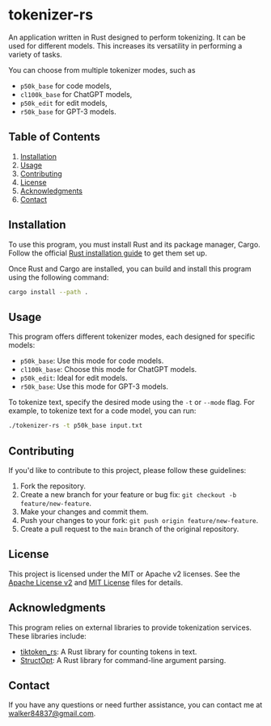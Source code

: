 # tokenizer-rs

An application written in Rust designed to perform tokenizing. It can be used for different models. This increases its versatility in performing a variety of tasks.

You can choose from multiple tokenizer modes, such as
- `p50k_base` for code models,
- `cl100k_base` for ChatGPT models,
- `p50k_edit` for edit models,
- `r50k_base` for GPT-3 models.

## Table of Contents

1. [Installation](#installation)
2. [Usage](#usage)
3. [Contributing](#contributing)
4. [License](#license)
5. [Acknowledgments](#acknowledgments)
6. [Contact](#contact)

## Installation

To use this program, you must install Rust and its package manager, Cargo. Follow the official [Rust installation guide](https://www.rust-lang.org/tools/install) to get them set up.

Once Rust and Cargo are installed, you can build and install this program using the following command:

```bash
cargo install --path .
```

## Usage

This program offers different tokenizer modes, each designed for specific models:

- `p50k_base`: Use this mode for code models.
- `cl100k_base`: Choose this mode for ChatGPT models.
- `p50k_edit`: Ideal for edit models.
- `r50k_base`: Use this mode for GPT-3 models.

To tokenize text, specify the desired mode using the `-t` or `--mode` flag. For example, to tokenize text for a code model, you can run:

```bash
./tokenizer-rs -t p50k_base input.txt
```

## Contributing

If you'd like to contribute to this project, please follow these guidelines:

1. Fork the repository.
2. Create a new branch for your feature or bug fix: `git checkout -b feature/new-feature`.
3. Make your changes and commit them.
4. Push your changes to your fork: `git push origin feature/new-feature`.
5. Create a pull request to the `main` branch of the original repository.

## License

This project is licensed under the MIT or Apache v2 licenses. See the [Apache License v2](LICENSE_APACHE.md) and [MIT License](LICENSE_MIT.md) files for details.

## Acknowledgments

This program relies on external libraries to provide tokenization services. These libraries include:

- [tiktoken_rs](https://crates.io/crates/tiktoken-rs): A Rust library for counting tokens in text.
- [StructOpt](https://crates.io/crates/structopt): A Rust library for command-line argument parsing.

## Contact

If you have any questions or need further assistance, you can contact me at <walker84837@gmail.com>.
